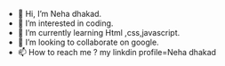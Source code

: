 - 👋 Hi, I’m Neha dhakad.
- 👀 I’m interested in coding.
- 🌱 I’m currently learning Html ,css,javascript.
- 💞️ I’m looking to collaborate on google.
- 📫 How to reach me ? my linkdin profile=Neha dhakad

<!---
nehadhak/nehadhak is a ✨ special ✨ repository because its `README.md` (this file) appears on your GitHub profile.
You can click the Preview link to take a look at your changes.
--->
